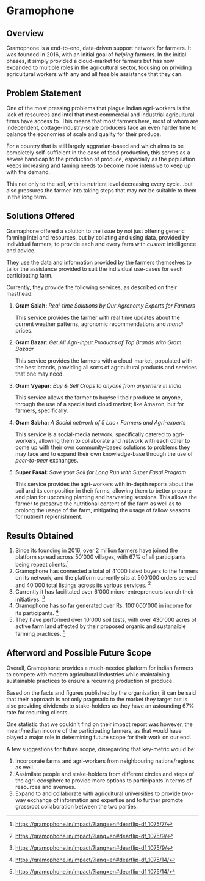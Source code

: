 # Gramophone


## Overview
Gramophone is a end-to-end, data-driven support network for farmers. It was founded in 2016, with an initial goal of _helping_ farmers. In the initial phases, it simply provided a cloud-market for farmers but has now expanded to multiple roles in the agricultural sector, focusing on prividing agricultural workers with any and all feasible assistance that they can.

## Problem Statement

One of the most pressing problems that plague indian agri-workers is the lack of resources and intel that most commercial and industrial agricultural firms have access to. 
This means that most farmers here, most of whom are independent, cottage-industry-scale producers face an even harder time to balance the economies of scale and quality for their produce.

For a country that is still largely aggrarian-based and which aims to be completely self-sufficient in the case of food production, this serves as a severe handicap to the production of produce, especially as the population keeps increasing and faming needs to become more intensive to keep up with the demand.

This not only to the soil, with its nutrient level decreasing every cycle...but also pressures the farmer into taking steps that may not be suitable to them in the long term.

## Solutions Offered

Gramaphone offered a solution to the issue by not just offering generic farming intel and resources, but by collating and using data, provided by individual farmers, to provide each and every farm with _custom_ intelligence and advice.

They use the data and information provided by the farmers themselves to tailor the assistance provided to suit the individual use-cases for each participating farm.

Currently, they provide the following services, as described on their masthead:

1. __Gram Salah:__ _Real-time Solutions by Our Agronomy Experts for Farmers_
    
    This service provides the farmer with real time updates about the current weather patterns, agronomic recommendations and _mandi_ prices.
2. __Gram Bazar:__ _Get All Agri-Input Products of Top Brands with Gram Bazaar_

    This service provides the farmers with a cloud-market, populated with the best brands, providing all sorts of agricultural products and services that one may need.
3. __Gram Vyapar:__ _Buy & Sell Crops to anyone from anywhere in India_

    This service allows the farmer to buy/sell their produce to anyone, through the use of a specialised cloud market; like Amazon, but for farmers, specifically.
4. __Gram Sabha:__ _A Social network of 5 Lac+ Farmers and Agri-experts_

    This service is a social-media network, specifically catered to agri-workers, allowing them to collaborate and network with each other to come up with their own community-based solutions to problems they may face and to expand their own knowledge-base through the use of _peer-to-peer_ exchanges.
5. __Super Fasal:__ _Save your Soil for Long Run with Super Fasal Program_

    This service provides the agri-workers with in-depth reports about the soil and its composition in their farms, allowing them to better prepare and plan for upcoming planting and harvesting sessions. This allows the farmer to preserve the nutritional content of the farm as well as to prolong the usage of the farm, mitigating the usage of fallow seasons for nutrient replenishment.

## Results Obtained

1. Since its founding in 2016, over 2 million farmers have joined the platform spread across 50'000 villages, with 67% of all participants being repeat clients.[^1]
2. Gramophone has connected a total of 4'000 listed buyers to the farmers on its network, and the platform currently sits at 500'000 orders served and 40'000 total listings across its various services. [^2]
3. Currently it has facilitated over 6'000 micro-entrepreneurs launch their initiatives. [^2]
4. Gramophone has so far generated over Rs. 100'000'000 in income for its participants. [^3]
5. They have performed over 10'000 soil tests, with over 430'000 acres of active farm land affected by their proposed organic and sustanaible farming practices. [^3]

## Afterword and Possible Future Scope

Overall, Gramophone provides a much-needed platform for indian farmers to compete with modern agricultural industries while maintaining sustainable practices to ensure a recurring production of produce.

Based on the facts and figures published by the organisation, it can be said that their approach is not only pragmatic to the market they target but is also providing dividends to stake-holders as they have an astounding 67% rate for recurring clients.

One statistic that we couldn't find on their impact report was however, the mean/median income of the participating farmers, as that would have played a major role in determining future scope for their work on our end.

A few suggestions for future scope, disregarding that key-metric would be:

1. Incorporate farms and agri-workers from neighbouring nations/regions as well.
2. Assimilate people and stake-holders from different circles and steps of the agri-ecosphere to provide more options to participants in terms of resources and avenues.
3. Expand to and collaborate with agricultural universities to provide two-way exchange of information and expertise and to further promote grassroot collaboration between the two parties.



[^1]: https://gramophone.in/impact/?lang=en#dearflip-df_1075/7/
[^2]: https://gramophone.in/impact/?lang=en#dearflip-df_1075/9/
[^3]: https://gramophone.in/impact/?lang=en#dearflip-df_1075/14/